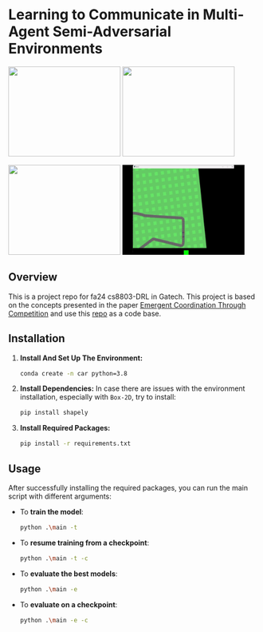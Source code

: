 # Learning to Communicate in Multi-Agent Semi-Adversarial Environments

<p>
    <img src="GIF/FinishTrack.gif" width="225" height="180"/>
    <img src="GIF/StartingFight.gif" width="225" height="180"/>
</p>
<p>
    <img src="GIF/Start.gif" width="225" height="180"/>
    <img src="GIF/StartingOvertake.gif" width="245" height="180"/>
</p>

## Overview
This is a project repo for fa24 cs8803-DRL in Gatech. 
This project is based on the concepts presented in the paper [Emergent Coordination Through Competition](https://openreview.net/pdf?id=BkG8sjR5Km) and use this [repo](https://github.com/DomenicoMeconi/MultiCarRacing-ReinforcementLearning.git) as a code base.

## Installation

1. **Install And Set Up The Environment:**
    ```bash
    conda create -n car python=3.8
    ```

2. **Install Dependencies:**
    In case there are issues with the environment installation, especially with `Box-2D`, try to install:
    ```bash
    pip install shapely
    ```

3. **Install Required Packages:**
    ```bash
    pip install -r requirements.txt
    ```

## Usage

After successfully installing the required packages, you can run the main script with different arguments:

- To **train the model**:
    ```bash
    python .\main -t
    ```

- To **resume training from a checkpoint**:
    ```bash
    python .\main -t -c
    ```

- To **evaluate the best models**:
    ```bash
    python .\main -e
    ```

- To **evaluate on a checkpoint**:
    ```bash
    python .\main -e -c
    ```

